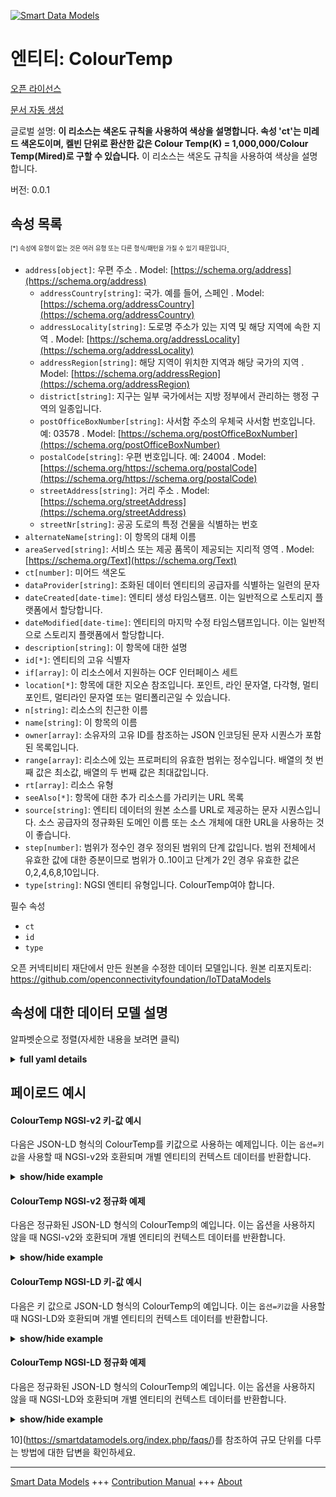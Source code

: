 <!-- 10-Header -->  
[![Smart Data Models](https://smartdatamodels.org/wp-content/uploads/2022/01/SmartDataModels_logo.png "Logo")](https://smartdatamodels.org)  
엔티티: ColourTemp  
===============<!-- /10-Header -->  
<!-- 15-License -->  
[오픈 라이선스](https://github.com/smart-data-models//dataModel.OCF/blob/master/ColourTemp/LICENSE.md)  
[문서 자동 생성](https://docs.google.com/presentation/d/e/2PACX-1vTs-Ng5dIAwkg91oTTUdt8ua7woBXhPnwavZ0FxgR8BsAI_Ek3C5q97Nd94HS8KhP-r_quD4H0fgyt3/pub?start=false&loop=false&delayms=3000#slide=id.gb715ace035_0_60)  
<!-- /15-License -->  
<!-- 20-Description -->  
글로벌 설명: **이 리소스는 색온도 규칙을 사용하여 색상을 설명합니다. 속성 'ct'는 미레드 색온도이며, 켈빈 단위로 환산한 값은 Colour Temp(K) = 1,000,000/Colour Temp(Mired)로 구할 수 있습니다.** 이 리소스는 색온도 규칙을 사용하여 색상을 설명합니다.  
버전: 0.0.1  
<!-- /20-Description -->  
<!-- 30-PropertiesList -->  

## 속성 목록  

<sup><sub>[*] 속성에 유형이 없는 것은 여러 유형 또는 다른 형식/패턴을 가질 수 있기 때문입니다</sub></sup>.  
- `address[object]`: 우편 주소  . Model: [https://schema.org/address](https://schema.org/address)	- `addressCountry[string]`: 국가. 예를 들어, 스페인  . Model: [https://schema.org/addressCountry](https://schema.org/addressCountry)  
	- `addressLocality[string]`: 도로명 주소가 있는 지역 및 해당 지역에 속한 지역  . Model: [https://schema.org/addressLocality](https://schema.org/addressLocality)  
	- `addressRegion[string]`: 해당 지역이 위치한 지역과 해당 국가의 지역  . Model: [https://schema.org/addressRegion](https://schema.org/addressRegion)  
	- `district[string]`: 지구는 일부 국가에서는 지방 정부에서 관리하는 행정 구역의 일종입니다.    
	- `postOfficeBoxNumber[string]`: 사서함 주소의 우체국 사서함 번호입니다. 예: 03578  . Model: [https://schema.org/postOfficeBoxNumber](https://schema.org/postOfficeBoxNumber)  
	- `postalCode[string]`: 우편 번호입니다. 예: 24004  . Model: [https://schema.org/https://schema.org/postalCode](https://schema.org/https://schema.org/postalCode)  
	- `streetAddress[string]`: 거리 주소  . Model: [https://schema.org/streetAddress](https://schema.org/streetAddress)  
	- `streetNr[string]`: 공공 도로의 특정 건물을 식별하는 번호    
- `alternateName[string]`: 이 항목의 대체 이름  - `areaServed[string]`: 서비스 또는 제공 품목이 제공되는 지리적 영역  . Model: [https://schema.org/Text](https://schema.org/Text)- `ct[number]`: 미어드 색온도  - `dataProvider[string]`: 조화된 데이터 엔티티의 공급자를 식별하는 일련의 문자  - `dateCreated[date-time]`: 엔티티 생성 타임스탬프. 이는 일반적으로 스토리지 플랫폼에서 할당합니다.  - `dateModified[date-time]`: 엔티티의 마지막 수정 타임스탬프입니다. 이는 일반적으로 스토리지 플랫폼에서 할당합니다.  - `description[string]`: 이 항목에 대한 설명  - `id[*]`: 엔티티의 고유 식별자  - `if[array]`: 이 리소스에서 지원하는 OCF 인터페이스 세트  - `location[*]`: 항목에 대한 지오숀 참조입니다. 포인트, 라인 문자열, 다각형, 멀티포인트, 멀티라인 문자열 또는 멀티폴리곤일 수 있습니다.  - `n[string]`: 리소스의 친근한 이름  - `name[string]`: 이 항목의 이름  - `owner[array]`: 소유자의 고유 ID를 참조하는 JSON 인코딩된 문자 시퀀스가 포함된 목록입니다.  - `range[array]`: 리소스에 있는 프로퍼티의 유효한 범위는 정수입니다. 배열의 첫 번째 값은 최소값, 배열의 두 번째 값은 최대값입니다.  - `rt[array]`: 리소스 유형  - `seeAlso[*]`: 항목에 대한 추가 리소스를 가리키는 URL 목록  - `source[string]`: 엔티티 데이터의 원본 소스를 URL로 제공하는 문자 시퀀스입니다. 소스 공급자의 정규화된 도메인 이름 또는 소스 개체에 대한 URL을 사용하는 것이 좋습니다.  - `step[number]`: 범위가 정수인 경우 정의된 범위의 단계 값입니다.  범위 전체에서 유효한 값에 대한 증분이므로 범위가 0..10이고 단계가 2인 경우 유효한 값은 0,2,4,6,8,10입니다.  - `type[string]`: NGSI 엔티티 유형입니다. ColourTemp여야 합니다.  <!-- /30-PropertiesList -->  
<!-- 35-RequiredProperties -->  
필수 속성  
- `ct`  - `id`  - `type`  <!-- /35-RequiredProperties -->  
<!-- 40-RequiredProperties -->  
오픈 커넥티비티 재단에서 만든 원본을 수정한 데이터 모델입니다. 원본 리포지토리: https://github.com/openconnectivityfoundation/IoTDataModels  
<!-- /40-RequiredProperties -->  
<!-- 50-DataModelHeader -->  
## 속성에 대한 데이터 모델 설명  
알파벳순으로 정렬(자세한 내용을 보려면 클릭)  
<!-- /50-DataModelHeader -->  
<!-- 60-ModelYaml -->  
<details><summary><strong>full yaml details</strong></summary>    
```yaml  
ColourTemp:    
  description: 'This Resource describes the colour using colour temperature conventions.The Property ''ct'' is the Mired colour temperature.The equivalent value in Kelvin is obtained by Colour Temp(K) = 1,000,000/Colour Temp(Mired)THe Resource provides the colour using colour temperature conventions.'    
  properties:    
    address:    
      description: The mailing address    
      properties:    
        addressCountry:    
          description: 'The country. For example, Spain'    
          type: string    
          x-ngsi:    
            model: https://schema.org/addressCountry    
            type: Property    
        addressLocality:    
          description: 'The locality in which the street address is, and which is in the region'    
          type: string    
          x-ngsi:    
            model: https://schema.org/addressLocality    
            type: Property    
        addressRegion:    
          description: 'The region in which the locality is, and which is in the country'    
          type: string    
          x-ngsi:    
            model: https://schema.org/addressRegion    
            type: Property    
        district:    
          description: 'A district is a type of administrative division that, in some countries, is managed by the local government'    
          type: string    
          x-ngsi:    
            type: Property    
        postOfficeBoxNumber:    
          description: 'The post office box number for PO box addresses. For example, 03578'    
          type: string    
          x-ngsi:    
            model: https://schema.org/postOfficeBoxNumber    
            type: Property    
        postalCode:    
          description: 'The postal code. For example, 24004'    
          type: string    
          x-ngsi:    
            model: https://schema.org/https://schema.org/postalCode    
            type: Property    
        streetAddress:    
          description: The street address    
          type: string    
          x-ngsi:    
            model: https://schema.org/streetAddress    
            type: Property    
        streetNr:    
          description: Number identifying a specific property on a public street    
          type: string    
          x-ngsi:    
            type: Property    
      type: object    
      x-ngsi:    
        model: https://schema.org/address    
        type: Property    
    alternateName:    
      description: An alternative name for this item    
      type: string    
      x-ngsi:    
        type: Property    
    areaServed:    
      description: The geographic area where a service or offered item is provided    
      type: string    
      x-ngsi:    
        model: https://schema.org/Text    
        type: Property    
    ct:    
      description: The Mired colour temperature    
      minimum: 0    
      type: number    
      x-ngsi:    
        type: Property    
    dataProvider:    
      description: A sequence of characters identifying the provider of the harmonised data entity    
      type: string    
      x-ngsi:    
        type: Property    
    dateCreated:    
      description: Entity creation timestamp. This will usually be allocated by the storage platform    
      format: date-time    
      type: string    
      x-ngsi:    
        type: Property    
    dateModified:    
      description: Timestamp of the last modification of the entity. This will usually be allocated by the storage platform    
      format: date-time    
      type: string    
      x-ngsi:    
        type: Property    
    description:    
      description: A description of this item    
      type: string    
      x-ngsi:    
        type: Property    
    id:    
      anyOf:    
        - description: Identifier format of any NGSI entity    
          maxLength: 256    
          minLength: 1    
          pattern: ^[\w\-\.\{\}\$\+\*\[\]`|~^@!,:\\]+$    
          type: string    
          x-ngsi:    
            type: Property    
        - description: Identifier format of any NGSI entity    
          format: uri    
          type: string    
          x-ngsi:    
            type: Property    
      description: Unique identifier of the entity    
      x-ngsi:    
        type: Property    
    if:    
      description: The OCF Interface set supported by this Resource    
      items:    
        enum:    
          - oic.if.a    
          - oic.if.baseline    
        type: string    
      minItems: 2    
      readOnly: true    
      type: array    
      uniqueItems: true    
      x-ngsi:    
        type: Property    
    location:    
      description: 'Geojson reference to the item. It can be Point, LineString, Polygon, MultiPoint, MultiLineString or MultiPolygon'    
      oneOf:    
        - description: Geojson reference to the item. Point    
          properties:    
            bbox:    
              items:    
                type: number    
              minItems: 4    
              type: array    
            coordinates:    
              items:    
                type: number    
              minItems: 2    
              type: array    
            type:    
              enum:    
                - Point    
              type: string    
          required:    
            - type    
            - coordinates    
          title: GeoJSON Point    
          type: object    
          x-ngsi:    
            type: GeoProperty    
        - description: Geojson reference to the item. LineString    
          properties:    
            bbox:    
              items:    
                type: number    
              minItems: 4    
              type: array    
            coordinates:    
              items:    
                items:    
                  type: number    
                minItems: 2    
                type: array    
              minItems: 2    
              type: array    
            type:    
              enum:    
                - LineString    
              type: string    
          required:    
            - type    
            - coordinates    
          title: GeoJSON LineString    
          type: object    
          x-ngsi:    
            type: GeoProperty    
        - description: Geojson reference to the item. Polygon    
          properties:    
            bbox:    
              items:    
                type: number    
              minItems: 4    
              type: array    
            coordinates:    
              items:    
                items:    
                  items:    
                    type: number    
                  minItems: 2    
                  type: array    
                minItems: 4    
                type: array    
              type: array    
            type:    
              enum:    
                - Polygon    
              type: string    
          required:    
            - type    
            - coordinates    
          title: GeoJSON Polygon    
          type: object    
          x-ngsi:    
            type: GeoProperty    
        - description: Geojson reference to the item. MultiPoint    
          properties:    
            bbox:    
              items:    
                type: number    
              minItems: 4    
              type: array    
            coordinates:    
              items:    
                items:    
                  type: number    
                minItems: 2    
                type: array    
              type: array    
            type:    
              enum:    
                - MultiPoint    
              type: string    
          required:    
            - type    
            - coordinates    
          title: GeoJSON MultiPoint    
          type: object    
          x-ngsi:    
            type: GeoProperty    
        - description: Geojson reference to the item. MultiLineString    
          properties:    
            bbox:    
              items:    
                type: number    
              minItems: 4    
              type: array    
            coordinates:    
              items:    
                items:    
                  items:    
                    type: number    
                  minItems: 2    
                  type: array    
                minItems: 2    
                type: array    
              type: array    
            type:    
              enum:    
                - MultiLineString    
              type: string    
          required:    
            - type    
            - coordinates    
          title: GeoJSON MultiLineString    
          type: object    
          x-ngsi:    
            type: GeoProperty    
        - description: Geojson reference to the item. MultiLineString    
          properties:    
            bbox:    
              items:    
                type: number    
              minItems: 4    
              type: array    
            coordinates:    
              items:    
                items:    
                  items:    
                    items:    
                      type: number    
                    minItems: 2    
                    type: array    
                  minItems: 4    
                  type: array    
                type: array    
              type: array    
            type:    
              enum:    
                - MultiPolygon    
              type: string    
          required:    
            - type    
            - coordinates    
          title: GeoJSON MultiPolygon    
          type: object    
          x-ngsi:    
            type: GeoProperty    
      x-ngsi:    
        type: GeoProperty    
    n:    
      description: Friendly name of the Resource    
      maxLength: 64    
      readOnly: true    
      type: string    
      x-ngsi:    
        type: Property    
    name:    
      description: The name of this item    
      type: string    
      x-ngsi:    
        type: Property    
    owner:    
      description: A List containing a JSON encoded sequence of characters referencing the unique Ids of the owner(s)    
      items:    
        anyOf:    
          - description: Identifier format of any NGSI entity    
            maxLength: 256    
            minLength: 1    
            pattern: ^[\w\-\.\{\}\$\+\*\[\]`|~^@!,:\\]+$    
            type: string    
            x-ngsi:    
              type: Property    
          - description: Identifier format of any NGSI entity    
            format: uri    
            type: string    
            x-ngsi:    
              type: Property    
        description: Unique identifier of the entity    
        x-ngsi:    
          type: Property    
      type: array    
      x-ngsi:    
        type: Property    
    range:    
      description: 'The valid range for the Property in the Resource as an integer. The first value in the array is the minimum value, the second value in the array is the maximum value'    
      items:    
        type: integer    
      maxItems: 2    
      minItems: 2    
      readOnly: true    
      type: array    
      x-ngsi:    
        type: Property    
    rt:    
      description: The Resource Type    
      items:    
        enum:    
          - oic.r.colour.colourtemperature    
        maxLength: 64    
        type: string    
      minItems: 1    
      readOnly: true    
      type: array    
      uniqueItems: true    
      x-ngsi:    
        type: Property    
    seeAlso:    
      description: list of uri pointing to additional resources about the item    
      oneOf:    
        - items:    
            format: uri    
            type: string    
          minItems: 1    
          type: array    
        - format: uri    
          type: string    
      x-ngsi:    
        type: Property    
    source:    
      description: 'A sequence of characters giving the original source of the entity data as a URL. Recommended to be the fully qualified domain name of the source provider, or the URL to the source object'    
      type: string    
      x-ngsi:    
        type: Property    
    step:    
      description: 'Step value across the defined range when the range is an integer.  This is the increment for valid values across the range; so if range is 0..10 and step is 2 then valid values are 0,2,4,6,8,10'    
      readOnly: true    
      type: number    
      x-ngsi:    
        type: Property    
    type:    
      description: NGSI entity type. It has to be ColourTemp    
      enum:    
        - ColourTemp    
      type: string    
      x-ngsi:    
        type: Property    
  required:    
    - ct    
    - id    
    - type    
  type: object    
  x-derived-from: https://raw.githubusercontent.com/openconnectivityfoundation/IoTDataModels/master/ColourTemperatureResURI.swagger.json    
  x-disclaimer: 'Redistribution and use in source and binary forms, with or without modification, are permitted  provided that the license conditions are met. Copyleft (c) 2022 Contributors to Smart Data Models Program'    
  x-license-url: https://github.com/smart-data-models/dataModel.OCF/blob/master/ColourTemp/LICENSE.md    
  x-model-schema: https://smart-data-models.github.io/dataModel.OCF/ColourTemp/schema.json    
  x-model-tags: OCF    
  x-version: 0.0.1    
```  
</details>    
<!-- /60-ModelYaml -->  
<!-- 70-MiddleNotes -->  
<!-- /70-MiddleNotes -->  
<!-- 80-Examples -->  
## 페이로드 예시  
#### ColourTemp NGSI-v2 키-값 예시  
다음은 JSON-LD 형식의 ColourTemp를 키값으로 사용하는 예제입니다. 이는 `옵션=키값`을 사용할 때 NGSI-v2와 호환되며 개별 엔티티의 컨텍스트 데이터를 반환합니다.  
<details><summary><strong>show/hide example</strong></summary>    
```json  
{  
    "id": "urn:ngsi-ld:ColourTemp:id:GQEJ:48764759",  
    "dateCreated": "1979-07-06T09:36:23Z",  
    "dateModified": "2021-06-07T14:46:20Z",  
    "source": "Son would mouth relate own chair better available. Line beyond its particularly tree whom.",  
    "name": "Tend employee source nature add rest. R",  
    "alternateName": "Before year themselves your majority feeling fact. Natural sport music white. Natural",  
    "description": "Wonder employee attorney quickly candidate change although bag.",  
    "dataProvider": "Study modern miss dog Democrat quickly. Often late produce you true soldier. Food break o",  
    "owner": [  
        "urn:ngsi-ld:ColourTemp:items:KNBD:33041352",  
        "urn:ngsi-ld:ColourTemp:items:DUGT:23098910"  
    ],  
    "seeAlso": [  
        "urn:ngsi-ld:ColourTemp:items:AGFW:91615109"  
    ],  
    "location": {  
        "type": "Point",  
        "coordinates": [  
            -56.7421445,  
            77.286609  
        ]  
    },  
    "address": {  
        "streetAddress": "View age international big. Attorney author feeling job article.",  
        "addressLocality": "Others record hospital. Grow rule stuff truth college. Whom around put suddenly ga",  
        "addressRegion": "Others kind company likely. Tonight themselv",  
        "addressCountry": "Real leader bad schoo",  
        "postalCode": "Stock ball organization recognize civil development. Her then nothing increase",  
        "postOfficeBoxNumber": "Those traditional page a although for study. Speak themselves speech. Nature white without study candidate.",  
        "streetNr": "Wear individual about add senior woman.",  
        "district": "Best budget power them evidence without beyond take. Physical against t"  
    },  
    "areaServed": "Fire happen nothin",  
    "rt": [  
        "oic.r.colour.colourtemperature"  
    ],  
    "ct": 864,  
    "n": "American whole mag",  
    "range": [  
        864,  
        864  
    ],  
    "step": 864,  
    "if": [  
        "oic.if.baseline",  
        "oic.if.a"  
    ],  
    "type": "ColourTemp"  
}  
```  
</details>  
#### ColourTemp NGSI-v2 정규화 예제  
다음은 정규화된 JSON-LD 형식의 ColourTemp의 예입니다. 이는 옵션을 사용하지 않을 때 NGSI-v2와 호환되며 개별 엔티티의 컨텍스트 데이터를 반환합니다.  
<details><summary><strong>show/hide example</strong></summary>    
```json  
{  
    "id": "urn:ngsi-ld:ColourTemp:id:GQEJ:48764759",  
    "dateCreated": {  
        "type": "DateTime",  
        "value": "1979-07-06T09:36:23Z"  
    },  
    "dateModified": {  
        "type": "DateTime",  
        "value": "2021-06-07T14:46:20Z"  
    },  
    "source": {  
        "type": "Text",  
        "value": "Son would mouth relate own chair better available. Line beyond its particularly tree whom."  
    },  
    "name": {  
        "type": "Text",  
        "value": "Tend employee source nature add rest. R"  
    },  
    "alternateName": {  
        "type": "Text",  
        "value": "Before year themselves your majority feeling fact. Natural sport music white. Natural"  
    },  
    "description": {  
        "type": "Text",  
        "value": "Wonder employee attorney quickly candidate change although bag."  
    },  
    "dataProvider": {  
        "type": "Text",  
        "value": "Study modern miss dog Democrat quickly. Often late produce you true soldier. Food break o"  
    },  
    "owner": {  
        "type": "StructuredValue",  
        "value": [  
            "urn:ngsi-ld:ColourTemp:items:KNBD:33041352",  
            "urn:ngsi-ld:ColourTemp:items:DUGT:23098910"  
        ]  
    },  
    "seeAlso": {  
        "type": "StructuredValue",  
        "value": [  
            "urn:ngsi-ld:ColourTemp:items:AGFW:91615109"  
        ]  
    },  
    "location": {  
        "type": "geo:json",  
        "value": {  
            "type": "Point",  
            "coordinates": [  
                -56.7421445,  
                77.286609  
            ]  
        }  
    },  
    "address": {  
        "type": "StructuredValue",  
        "value": {  
            "streetAddress": "View age international big. Attorney author feeling job article.",  
            "addressLocality": "Others record hospital. Grow rule stuff truth college. Whom around put suddenly ga",  
            "addressRegion": "Others kind company likely. Tonight themselv",  
            "addressCountry": "Real leader bad schoo",  
            "postalCode": "Stock ball organization recognize civil development. Her then nothing increase",  
            "postOfficeBoxNumber": "Those traditional page a although for study. Speak themselves speech. Nature white without study candidate.",  
            "streetNr": "Wear individual about add senior woman.",  
            "district": "Best budget power them evidence without beyond take. Physical against t"  
        }  
    },  
    "areaServed": {  
        "type": "Text",  
        "value": "Fire happen nothin"  
    },  
    "rt": {  
        "type": "StructuredValue",  
        "value": [  
            "oic.r.colour.colourtemperature"  
        ]  
    },  
    "ct": {  
        "type": "Number",  
        "value": 864  
    },  
    "n": {  
        "type": "Text",  
        "value": "American whole mag"  
    },  
    "range": {  
        "type": "StructuredValue",  
        "value": [  
            864,  
            864  
        ]  
    },  
    "step": {  
        "type": "Number",  
        "value": 864  
    },  
    "if": {  
        "type": "StructuredValue",  
        "value": [  
            "oic.if.baseline",  
            "oic.if.a"  
        ]  
    },  
    "type": "ColourTemp"  
}  
```  
</details>  
#### ColourTemp NGSI-LD 키-값 예시  
다음은 키 값으로 JSON-LD 형식의 ColourTemp의 예입니다. 이는 `옵션=키값`을 사용할 때 NGSI-LD와 호환되며 개별 엔티티의 컨텍스트 데이터를 반환합니다.  
<details><summary><strong>show/hide example</strong></summary>    
```json  
{  
    "id": "urn:ngsi-ld:ColourTemp:id:GQEJ:48764759",  
    "dateCreated": "1979-07-06T09:36:23Z",  
    "dateModified": "2021-06-07T14:46:20Z",  
    "source": "Son would mouth relate own chair better available. Line beyond its particularly tree whom.",  
    "name": "Tend employee source nature add rest. R",  
    "alternateName": "Before year themselves your majority feeling fact. Natural sport music white. Natural",  
    "description": "Wonder employee attorney quickly candidate change although bag.",  
    "dataProvider": "Study modern miss dog Democrat quickly. Often late produce you true soldier. Food break o",  
    "owner": [  
        "urn:ngsi-ld:ColourTemp:items:KNBD:33041352",  
        "urn:ngsi-ld:ColourTemp:items:DUGT:23098910"  
    ],  
    "seeAlso": [  
        "urn:ngsi-ld:ColourTemp:items:AGFW:91615109"  
    ],  
    "location": {  
        "type": "Point",  
        "coordinates": [  
            -56.7421445,  
            77.286609  
        ]  
    },  
    "address": {  
        "streetAddress": "View age international big. Attorney author feeling job article.",  
        "addressLocality": "Others record hospital. Grow rule stuff truth college. Whom around put suddenly ga",  
        "addressRegion": "Others kind company likely. Tonight themselv",  
        "addressCountry": "Real leader bad schoo",  
        "postalCode": "Stock ball organization recognize civil development. Her then nothing increase",  
        "postOfficeBoxNumber": "Those traditional page a although for study. Speak themselves speech. Nature white without study candidate.",  
        "streetNr": "Wear individual about add senior woman.",  
        "district": "Best budget power them evidence without beyond take. Physical against t"  
    },  
    "areaServed": "Fire happen nothin",  
    "rt": [  
        "oic.r.colour.colourtemperature"  
    ],  
    "ct": 864,  
    "n": "American whole mag",  
    "range": [  
        864,  
        864  
    ],  
    "step": 864,  
    "if": [  
        "oic.if.baseline",  
        "oic.if.a"  
    ],  
    "type": "ColourTemp",  
    "@context": [  
        "https://smartdatamodels.org/context.jsonld"  
    ]  
}  
```  
</details>  
#### ColourTemp NGSI-LD 정규화 예제  
다음은 정규화된 JSON-LD 형식의 ColourTemp의 예입니다. 이는 옵션을 사용하지 않을 때 NGSI-LD와 호환되며 개별 엔티티의 컨텍스트 데이터를 반환합니다.  
<details><summary><strong>show/hide example</strong></summary>    
```json  
{  
    "id": "urn:ngsi-ld:ColourTemp:id:GQEJ:48764759",  
    "dateCreated": {  
        "type": "Property",  
        "value": {  
            "@type": "DateTime",  
            "@value": "1979-07-06T09:36:23Z"  
        }  
    },  
    "dateModified": {  
        "type": "Property",  
        "value": {  
            "@type": "DateTime",  
            "@value": "2021-06-07T14:46:20Z"  
        }  
    },  
    "source": {  
        "type": "Property",  
        "value": "Son would mouth relate own chair better available. Line beyond its particularly tree whom."  
    },  
    "name": {  
        "type": "Property",  
        "value": "Tend employee source nature add rest. R"  
    },  
    "alternateName": {  
        "type": "Property",  
        "value": "Before year themselves your majority feeling fact. Natural sport music white. Natural"  
    },  
    "description": {  
        "type": "Property",  
        "value": "Wonder employee attorney quickly candidate change although bag."  
    },  
    "dataProvider": {  
        "type": "Property",  
        "value": "Study modern miss dog Democrat quickly. Often late produce you true soldier. Food break o"  
    },  
    "owner": {  
        "type": "Property",  
        "value": [  
            "urn:ngsi-ld:ColourTemp:items:KNBD:33041352",  
            "urn:ngsi-ld:ColourTemp:items:DUGT:23098910"  
        ]  
    },  
    "seeAlso": {  
        "type": "Property",  
        "value": [  
            "urn:ngsi-ld:ColourTemp:items:AGFW:91615109"  
        ]  
    },  
    "location": {  
        "type": "GeoProperty",  
        "value": {  
            "type": "Point",  
            "coordinates": [  
                -56.7421445,  
                77.286609  
            ]  
        }  
    },  
    "address": {  
        "type": "Property",  
        "value": {  
            "streetAddress": "View age international big. Attorney author feeling job article.",  
            "addressLocality": "Others record hospital. Grow rule stuff truth college. Whom around put suddenly ga",  
            "addressRegion": "Others kind company likely. Tonight themselv",  
            "addressCountry": "Real leader bad schoo",  
            "postalCode": "Stock ball organization recognize civil development. Her then nothing increase",  
            "postOfficeBoxNumber": "Those traditional page a although for study. Speak themselves speech. Nature white without study candidate.",  
            "streetNr": "Wear individual about add senior woman.",  
            "district": "Best budget power them evidence without beyond take. Physical against t"  
        }  
    },  
    "areaServed": {  
        "type": "Property",  
        "value": "Fire happen nothin"  
    },  
    "rt": {  
        "type": "Property",  
        "value": [  
            "oic.r.colour.colourtemperature"  
        ]  
    },  
    "ct": {  
        "type": "Property",  
        "value": 864  
    },  
    "n": {  
        "type": "Property",  
        "value": "American whole mag"  
    },  
    "range": {  
        "type": "Property",  
        "value": [  
            864,  
            864  
        ]  
    },  
    "step": {  
        "type": "Property",  
        "value": 864  
    },  
    "if": {  
        "type": "Property",  
        "value": [  
            "oic.if.baseline",  
            "oic.if.a"  
        ]  
    },  
    "type": "ColourTemp",  
    "@context": [  
        "https://smartdatamodels.org/context.jsonld"  
    ]  
}  
```  
</details><!-- /80-Examples -->  
<!-- 90-FooterNotes -->  
<!-- /90-FooterNotes -->  
<!-- 95-Units -->  
10](https://smartdatamodels.org/index.php/faqs/)를 참조하여 규모 단위를 다루는 방법에 대한 답변을 확인하세요.  
<!-- /95-Units -->  
<!-- 97-LastFooter -->  
---  
[Smart Data Models](https://smartdatamodels.org) +++ [Contribution Manual](https://bit.ly/contribution_manual) +++ [About](https://bit.ly/Introduction_SDM)<!-- /97-LastFooter -->  
